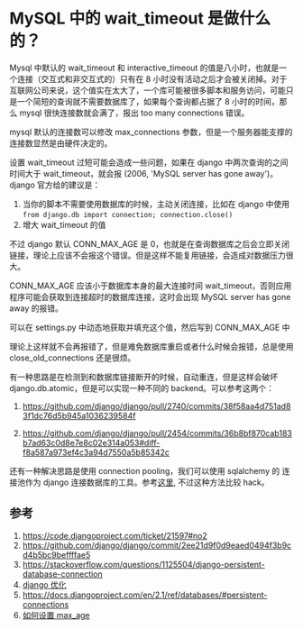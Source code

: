 # MySQL 中的 wait_timeout 是做什么的？

<!--
ID: 4d519980-fe8d-4980-bc22-2b2e80083a9c
Status: publish
Date: 2018-07-23T14:29:52
Modified: 2020-05-16T11:21:05
wp_id: 227
-->

Mysql 中默认的 wait_timeout 和 interactive_timeout 的值是八小时，也就是一个连接（交互式和非交互式的）只有在 8 小时没有活动之后才会被关闭掉。对于互联网公司来说，这个值实在太大了，一个库可能被很多脚本和服务访问，可能只是一个简短的查询就不需要数据库了，如果每个查询都占据了 8 小时的时间，那么 mysql 很快连接数就会满了，报出 too many connections 错误。

mysql 默认的连接数可以修改 max_connections 参数，但是一个服务器能支撑的连接数显然是由硬件决定的。

设置 wait_timeout 过短可能会造成一些问题，如果在 django 中两次查询的之间时间大于 wait_timeout，就会报 (2006, 'MySQL server has gone away')。django 官方给的建议是：

1. 当你的脚本不需要使用数据库的时候，主动关闭连接，比如在 django 中使用 `from django.db import connection; connection.close()`
2. 增大 wait_timeout 的值

不过 django 默认 CONN_MAX_AGE 是 0，也就是在查询数据库之后会立即关闭链接，理论上应该不会报这个错误。但是这样不能复用链接，会造成对数据压力很大。

CONN_MAX_AGE 应该小于数据库本身的最大连接时间 wait_timeout，否则应用程序可能会获取到连接超时的数据库连接，这时会出现 MySQL server has gone away 的报错。

可以在 settings.py 中动态地获取并填充这个值，然后写到 CONN_MAX_AGE 中

理论上这样就不会再报错了，但是难免数据库重启或者什么时候会报错，总是使用 close_old_connections 还是很烦。

有一种思路是在检测到和数据库链接断开的时候，自动重连，但是这样会破坏 django.db.atomic，但是可以实现一种不同的 backend。可以参考这两个：

1. https://github.com/django/django/pull/2740/commits/38f58aa4d751ad83f1dc76d5b945a1036239584f

2. https://github.com/django/django/pull/2454/commits/36b8bf870cab183b7ad63c0d8e7e8c02e314a053#diff-f8a587a973ef4c3a94d7550a5b85342c

还有一种解决思路是使用 connection pooling，我们可以使用 sqlalchemy 的 连接池作为 django 连接数据库的工具。参考[这里](http://menendez.com/blog/mysql-connection-pooling-django-and-sqlalchemy/), 不过这种方法比较 hack。

## 参考

1. https://code.djangoproject.com/ticket/21597#no2
2. https://github.com/django/django/commit/2ee21d9f0d9eaed0494f3b9cd4b5bc9beffffae5
3. https://stackoverflow.com/questions/1125504/django-persistent-database-connection
4. [django 优化](https://blog.csdn.net/u011546806/article/details/45576669)
5. https://docs.djangoproject.com/en/2.1/ref/databases/#persistent-connections
6. [如何设置 max_age](https://stackoverflow.com/questions/19937257/what-is-a-good-value-for-conn-max-age-in-django)